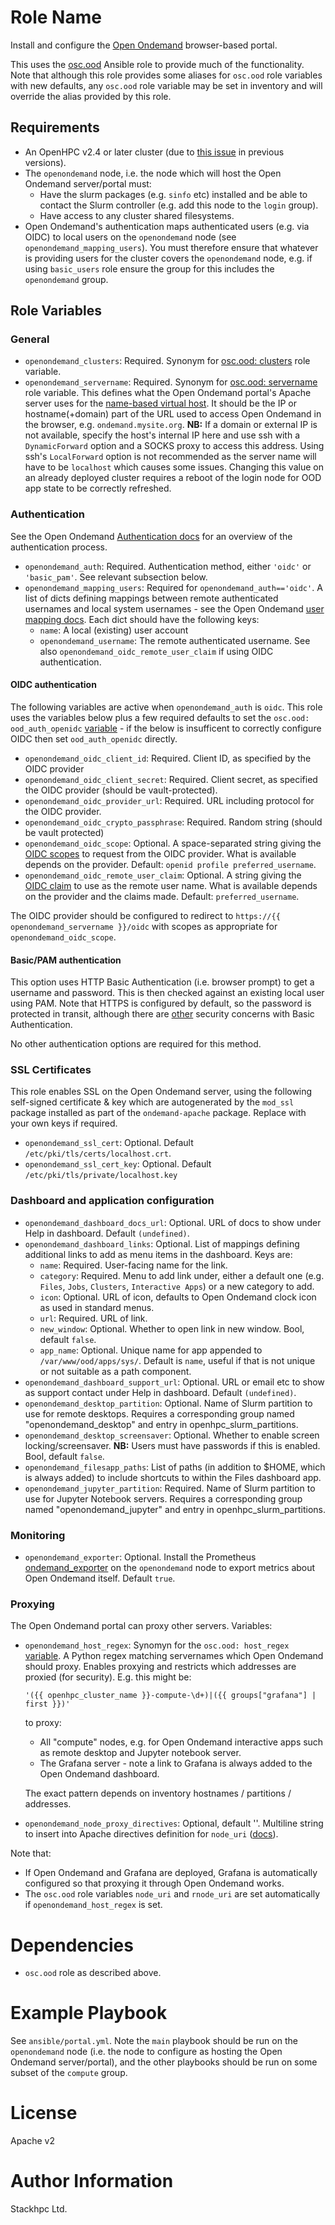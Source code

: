 # Role Name

Install and configure the [Open Ondemand](https://osc.github.io/ood-documentation/latest/) browser-based portal.

This uses the [osc.ood](https://github.com/OSC/ood-ansible) Ansible role to provide much of the functionality. Note that although this role provides some aliases for `osc.ood` role variables with new defaults, any `osc.ood` role variable may be set in inventory and will override the alias provided by this role.

## Requirements

- An OpenHPC v2.4 or later cluster (due to [this issue](https://github.com/openhpc/ohpc/issues/1346) in previous versions).
- The `openondemand` node, i.e. the node which will host the Open Ondemand server/portal must:
  - Have the slurm packages (e.g. `sinfo` etc) installed and be able to contact the Slurm controller (e.g. add this node to the `login` group).
  - Have access to any cluster shared filesystems.
- Open Ondemand's authentication maps authenticated users (e.g. via OIDC) to local users on the `openondemand` node (see `openondemand_mapping_users`). You must therefore ensure that whatever is providing users for the cluster covers the `openondemand` node, e.g. if using `basic_users` role ensure the group for this includes the `openondemand` group.

## Role Variables

### General

- `openondemand_clusters`: Required. Synonym for [osc.ood: clusters](https://github.com/OSC/ood-ansible#clusters) role variable.
- `openondemand_servername`: Required. Synonym for [osc.ood: servername](https://github.com/OSC/ood-ansible/blob/master/defaults/main/ood_portal.yml#L27) role variable. This defines what the Open Ondemand portal's Apache server uses for the [name-based virtual host](https://httpd.apache.org/docs/current/mod/core.html#servername). It should be the IP or hostname(+domain) part of the URL used to access Open Ondemand in the browser, e.g. `ondemand.mysite.org`. **NB:** If a domain or external IP is not available, specify the host's internal IP here and use ssh with a `DynamicForward` option and a SOCKS proxy to access this address. Using ssh's `LocalForward` option is not recommended as the server name will have to be `localhost` which causes some issues. Changing this value on an already deployed cluster requires a reboot of the login node for OOD app state to be correctly refreshed.

### Authentication
See the Open Ondemand [Authentication docs](https://osc.github.io/ood-documentation/latest/authentication/overview.html) for an overview of the authentication process.

- `openondemand_auth`: Required. Authentication method, either `'oidc'` or `'basic_pam'`. See relevant subsection below.
- `openondemand_mapping_users`: Required for `openondemand_auth=='oidc'`. A list of dicts defining mappings between remote authenticated usernames and local system usernames - see the Open Ondemand [user mapping docs](https://osc.github.io/ood-documentation/latest/authentication/overview/map-user.html). Each dict should have the following keys:
  - `name`: A local (existing) user account
  - `openondemand_username`: The remote authenticated username. See also `openondemand_oidc_remote_user_claim` if using OIDC authentication.

#### OIDC authentication
The following variables are active when `openondemand_auth` is `oidc`. This role uses the variables below plus a few required defaults to set the `osc.ood: ood_auth_openidc` [variable](https://github.com/OSC/ood-ansible#open-id-connect) - if the below is insufficent to correctly configure OIDC then set `ood_auth_openidc` directly.
- `openondemand_oidc_client_id`: Required. Client ID, as specified by the OIDC provider
- `openondemand_oidc_client_secret`: Required. Client secret, as specified the OIDC provider (should be vault-protected).
- `openondemand_oidc_provider_url`: Required. URL including protocol for the OIDC provider.
- `openondemand_oidc_crypto_passphrase`: Required. Random string (should be vault protected)
- `openondemand_oidc_scope`: Optional. A space-separated string giving the [OIDC scopes](https://auth0.com/docs/configure/apis/scopes/openid-connect-scopes) to request from the OIDC provider. What is available depends on the provider. Default: `openid profile preferred_username`.
- `openondemand_oidc_remote_user_claim`: Optional. A string giving the [OIDC claim](https://auth0.com/docs/configure/apis/scopes/openid-connect-scopes#standard-claims) to use as the remote user name. What is available depends on the provider and the claims made. Default: `preferred_username`.

The OIDC provider should be configured to redirect to `https://{{ openondemand_servername }}/oidc` with scopes as appropriate for `openondemand_oidc_scope`.


#### Basic/PAM authentication
This option uses HTTP Basic Authentication (i.e. browser prompt) to get a username and password. This is then checked against an existing local user using PAM. Note that HTTPS is configured by default, so the password is protected in transit, although there are [other](https://security.stackexchange.com/a/990) security concerns with Basic Authentication.

No other authentication options are required for this method.

### SSL Certificates
This role enables SSL on the Open Ondemand server, using the following self-signed certificate & key which are autogenerated by the `mod_ssl` package installed as part of the `ondemand-apache` package. Replace with your own keys if required.
- `openondemand_ssl_cert`: Optional. Default `/etc/pki/tls/certs/localhost.crt`.
- `openondemand_ssl_cert_key`: Optional. Default `/etc/pki/tls/private/localhost.key`

### Dashboard and application configuration
- `openondemand_dashboard_docs_url`: Optional. URL of docs to show under Help in dashboard. Default `(undefined)`.
- `openondemand_dashboard_links`: Optional. List of mappings defining additional links to add as menu items in the dashboard. Keys are:
    - `name`: Required. User-facing name for the link.
    - `category`: Required. Menu to add link under, either a default one (e.g. `Files`, `Jobs`, `Clusters`, `Interactive Apps`) or a new category to add.
    - `icon`: Optional. URL of icon, defaults to Open Ondemand clock icon as used in standard menus.
    - `url`: Required. URL of link.
    - `new_window`: Optional. Whether to open link in new window. Bool, default `false`.
    - `app_name`: Optional. Unique name for app appended to `/var/www/ood/apps/sys/`. Default is `name`, useful if that is not unique or not suitable as a path component.
- `openondemand_dashboard_support_url`: Optional. URL or email etc to show as support contact under Help in dashboard. Default `(undefined)`.
- `openondemand_desktop_partition`: Optional. Name of Slurm partition to use for remote desktops. Requires a corresponding group named "openondemand_desktop" and entry in openhpc_slurm_partitions.
- `openondemand_desktop_screensaver`: Optional. Whether to enable screen locking/screensaver. **NB:** Users must have passwords if this is enabled. Bool, default `false`.
- `openondemand_filesapp_paths`: List of paths (in addition to $HOME, which is always added) to include shortcuts to within the Files dashboard app.
- `openondemand_jupyter_partition`: Required. Name of Slurm partition to use for Jupyter Notebook servers. Requires a corresponding group named "openondemand_jupyter" and entry in openhpc_slurm_partitions.

### Monitoring
- `openondemand_exporter`: Optional. Install the Prometheus [ondemand_exporter](https://github.com/OSC/ondemand_exporter) on the `openondemand` node to export metrics about Open Ondemand itself. Default `true`.

### Proxying
The Open Ondemand portal can proxy other servers. Variables:

- `openondemand_host_regex`: Synomyn for the `osc.ood: host_regex` [variable](https://osc.github.io/ood-documentation/latest/app-development/interactive/setup/enable-reverse-proxy.html). A Python regex matching servernames which Open Ondemand should proxy. Enables proxying and restricts which addresses are proxied (for security). E.g. this might be:

  `'({{ openhpc_cluster_name }}-compute-\d+)|({{ groups["grafana"] | first }})'`

  to proxy:
  - All "compute" nodes, e.g. for Open Ondemand interactive apps such as remote desktop and Jupyter notebook server.
  - The Grafana server - note a link to Grafana is always added to the Open Ondemand dashboard.

  The exact pattern depends on inventory hostnames / partitions / addresses.

- `openondemand_node_proxy_directives`: Optional, default ''. Multiline string to insert into Apache directives definition for `node_uri` ([docs](https://osc.github.io/ood-documentation/master/reference/files/ood-portal-yml.html#configure-reverse-proxy)).

Note that:
- If Open Ondemand and Grafana are deployed, Grafana is automatically configured so that proxying it through Open Ondemand works.
- The `osc.ood` role variables `node_uri` and `rnode_uri` are set automatically if `openondemand_host_regex` is set.

# Dependencies

- `osc.ood` role as described above.

# Example Playbook

See `ansible/portal.yml`. Note the `main` playbook should be run on the `openondemand` node (i.e. the node to configure as hosting the Open Ondemand server/portal), and the other playbooks should be run on some subset of the `compute` group.

# License

Apache v2

# Author Information

Stackhpc Ltd.
